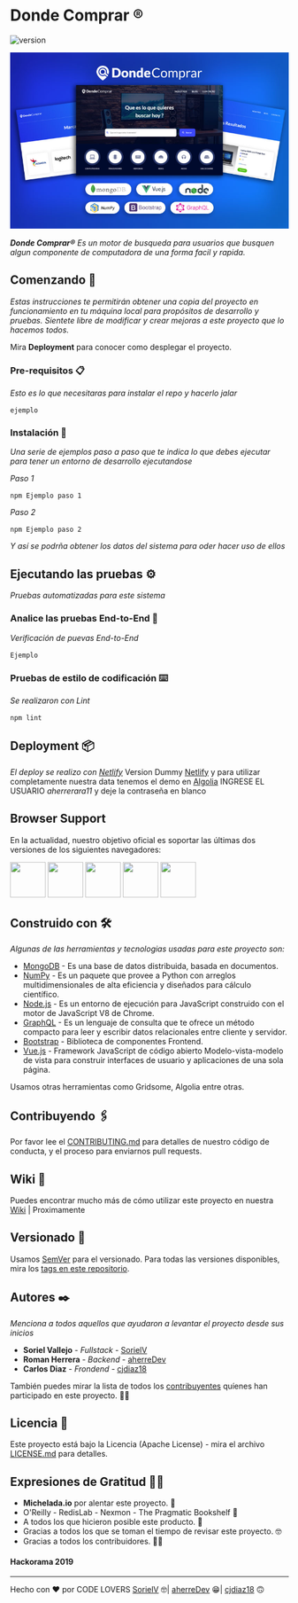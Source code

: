 # Donde Comprar ®
![version](https://img.shields.io/badge/version-1.0.0-blue.svg)

![Product Presentation Image](/img_readme.jpg)

_**Donde Comprar®** Es un motor de busqueda para usuarios que busquen algun componente de computadora de una forma facil y rapida._

## Comenzando 🚀

_Estas instrucciones te permitirán obtener una copia del proyecto en funcionamiento en tu máquina local para propósitos de desarrollo y pruebas. Sientete libre de modificar y crear mejoras a este proyecto que lo hacemos todos._

Mira **Deployment** para conocer como desplegar el proyecto.


### Pre-requisitos 📋

_Esto es lo que necesitaras para instalar el repo y hacerlo jalar_

```
ejemplo
```

### Instalación 🔧

_Una serie de ejemplos paso a paso que te indica lo que debes ejecutar para tener un entorno de desarrollo ejecutandose_

_Paso 1_

```
npm Ejemplo paso 1
```

_Paso 2_

```
npm Ejemplo paso 2
```

_Y así se podrña obtener los datos del sistema para oder hacer uso de ellos_

## Ejecutando las pruebas ⚙️

_Pruebas automatizadas para este sistema_

### Analice las pruebas End-to-End 🔩

_Verificación de puevas End-to-End_

```
Ejemplo
```

### Pruebas de estilo de codificación ⌨️

_Se realizaron con Lint_

```
npm lint
```

## Deployment 📦

_El deploy se realizo con [Netlify](https://www.netlify.com/)_
Version Dummy [Netlify](https://relaxed-sammet-9c2631.netlify.com/)
y para utilizar completamente nuestra data tenemos el demo en [Algolia](https://www.algolia.com/realtime-search-demo/ejemplo-2c9e9c9d-3bb0-4260-ac73-4e7df9c48ddb) INGRESE EL USUARIO *aherrerara11* y deje la contraseña en blanco

## Browser Support

En la actualidad, nuestro objetivo oficial es soportar las últimas dos versiones de los siguientes navegadores:

<img src="https://s3.amazonaws.com/creativetim_bucket/github/browser/chrome.png" width="64" height="64"> <img src="https://s3.amazonaws.com/creativetim_bucket/github/browser/firefox.png" width="64" height="64"> <img src="https://s3.amazonaws.com/creativetim_bucket/github/browser/edge.png" width="64" height="64"> <img src="https://s3.amazonaws.com/creativetim_bucket/github/browser/safari.png" width="64" height="64"> <img src="https://s3.amazonaws.com/creativetim_bucket/github/browser/opera.png" width="64" height="64">

## Construido con 🛠️

_Algunas de las herramientas y tecnologias usadas para este proyecto son:_

* [MongoDB](https://www.mongodb.com/es) - Es una base de datos distribuida, basada en documentos.
* [NumPy](https://numpy.org/) - Es un paquete que provee a Python con arreglos multidimensionales de alta eficiencia y diseñados para cálculo científico.
* [Node.js](https://nodejs.org/es/) - Es un entorno de ejecución para JavaScript construido con el motor de JavaScript V8 de Chrome.
* [GraphQL](https://graphql.org/) - Es un lenguaje de consulta que te ofrece un método compacto para leer y escribir datos relacionales entre cliente y servidor.
* [Bootstrap](https://getbootstrap.com/) - Biblioteca de componentes Frontend.
* [Vue.js](https://vuejs.org/) - Framework JavaScript de código abierto Modelo-vista-modelo de vista para construir interfaces de usuario y aplicaciones de una sola página.

Usamos otras herramientas como Gridsome, Algolia entre otras.

## Contribuyendo 🖇️

Por favor lee el [CONTRIBUTING.md](https://gist.github.com/villanuevand/xxxxxx) para detalles de nuestro código de conducta, y el proceso para enviarnos pull requests.

## Wiki 📖

Puedes encontrar mucho más de cómo utilizar este proyecto en nuestra [Wiki](https://github.com/tu/proyecto/wiki) | Proximamente

## Versionado 📌

Usamos [SemVer](http://semver.org/) para el versionado. Para todas las versiones disponibles, mira los [tags en este repositorio](https://github.com/tu/proyecto/tags).

## Autores ✒️

_Menciona a todos aquellos que ayudaron a levantar el proyecto desde sus inicios_

* **Soriel Vallejo** - *Fullstack* - [SorielV](https://github.com/SorielV)
* **Roman Herrera** - *Backend* - [aherreDev](https://github.com/aherreDev)
* **Carlos Diaz** - *Frondend* - [cjdiaz18](https://github.com/cjdiaz18)


También puedes mirar la lista de todos los [contribuyentes](https://github.com/Hackorama2019/donde-comprar/graphs/contributors) quíenes han participado en este proyecto. 💪🏻

## Licencia 📄

Este proyecto está bajo la Licencia (Apache License) - mira el archivo [LICENSE.md](LICENSE.md) para detalles.

## Expresiones de Gratitud 👏🏻

* **Michelada.io** por alentar este proyecto. 📢
* O'Reilly - RedisLab - Nexmon - The Pragmatic Bookshelf 📢
* A todos los que hicieron posible este producto. 🍺
* Gracias a todos los que se toman el tiempo de revisar este proyecto. 🤓
* Gracias a todos los contribuidores. ✌🏻

#### Hackorama 2019

---
Hecho con ❤️ por CODE LOVERS [SorielV](https://github.com/SorielV) 🤓| [aherreDev](https://github.com/aherreDev) 😁| [cjdiaz18](https://github.com/cjdiaz18) 🙃
